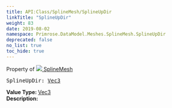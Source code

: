 ```yaml
---
title: API:Class/SplineMesh/SplineUpDir
linkTitle: "SplineUpDir"
weight: 83
date: 2019-08-02
namespace: Primrose.DataModel.Meshes.SplineMesh.SplineUpDir
deprecated: false
no_list: true
toc_hide: true
---
```

Property of <a href="/docs/api-reference/Class/SplineMesh"><img src="/icons/silk/splinemesh.png"/>&nbsp;SplineMesh</a>
<pre class="method-declaration">
SplineUpDir: <a class="type" href="/docs/api-reference/DataType/Vec3">Vec3</a></pre>
<b>Value Type: </b>
<a class="type" href="/docs/api-reference/DataType/Vec3">Vec3</a>
<br/>
<b>Description: </b>